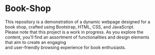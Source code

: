 # Book-Shop
This repository is a demonstration of a dynamic webpage designed for a book shop, crafted using Bootstrap, HTML, CSS, and JavaScript. <br> Please note that this project is a work in progress. As you explore the content, you'll find an assortment of functionalities and design elements that aim to create an engaging <br> and user-friendly browsing experience for book enthusiasts. 
